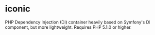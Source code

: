 iconic
=====

PHP Dependency Injection (DI) container heavily based on Symfony's DI component, but more lightweight. Requires PHP 5.1.0 or higher.
